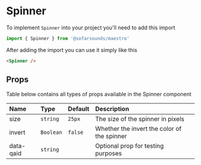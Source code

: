 # Spinner

To implement `Spinner` into your project you'll need to add this import
```js
import { Spinner } from '@sofarsounds/maestro'
```

After adding the import you can use it simply like this
```html
<Spinner />
```

## Props
Table below contains all types of props available in the Spinner component

| Name          | Type      | Default         | Description                      |
| :------------ | :-----    | :-------------- | :------------------------------- |
| size          | `string`  | `25px`          | The size of the spinner in pixels
| invert        | `Boolean` | `false`         | Whether the invert the color of the spinner
| data-qaid     | `string`  |                 | Optional prop for testing purposes
